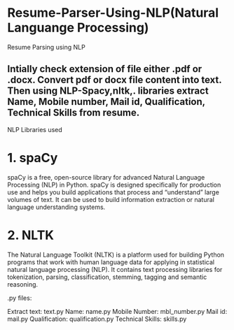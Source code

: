 # Resume-Parser-Using-NLP(Natural Languange Processing)
Resume Parsing using NLP

## Intially check extension of file either .pdf or .docx. Convert pdf or docx file content into text. Then using NLP-Spacy,nltk,. libraries extract Name, Mobile number, Mail id, Qualification, Technical Skills from resume.

NLP Libraries used

# 1. spaCy

spaCy is a free, open-source library for advanced Natural Language Processing (NLP) in Python. spaCy is designed specifically for production use and helps you build applications that process and “understand” large volumes of text. It can be used to build information extraction or natural language understanding systems.

# 2. NLTK

The Natural Language Toolkit (NLTK) is a platform used for building Python programs that work with human language data for applying in statistical natural language processing (NLP). It contains text processing libraries for tokenization, parsing, classification, stemming, tagging and semantic reasoning.

.py files:

Extract text: text.py
Name: name.py
Mobile Number: mbl_number.py
Mail id: mail.py
Qualification: qualification.py
Technical Skills: skills.py
